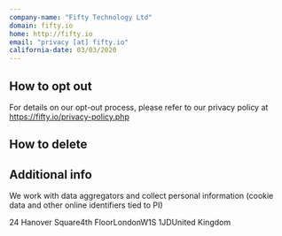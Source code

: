 ```yaml
---
company-name: "Fifty Technology Ltd"
domain: fifty.io
home: http://fifty.io
email: "privacy [at] fifty.io"
california-date: 03/03/2020
---
```

## How to opt out


For details on our opt-out process, please refer to our privacy policy at https://fifty.io/privacy-policy.php

## How to delete




## Additional info


We work with data aggregators and collect personal information (cookie data and other online identifiers tied to PI)

24 Hanover Square4th FloorLondonW1S 1JDUnited Kingdom













